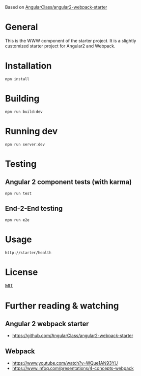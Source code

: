 Based on <a href="https://github.com/AngularClass/angular2-webpack-starter">AngularClass/angular2-webpack-starter</a> 

# General
This is the WWW component of the starter project. 
It is a slightly customized starter project for Angular2 and Webpack.

# Installation
	npm install

# Building
    npm run build:dev

# Running dev
    npm run server:dev

# Testing
## Angular 2 component tests (with karma)
	npm run test
		
## End-2-End testing
	npm run e2e
	
# Usage
`http://starter/health`
	
# License
 [MIT](/LICENSE)
 
# Further reading & watching
## Angular 2 webpack starter
* https://github.com/AngularClass/angular2-webpack-starter

## Webpack
* https://www.youtube.com/watch?v=WQue1AN93YU
* https://www.infoq.com/presentations/4-concepts-webpack